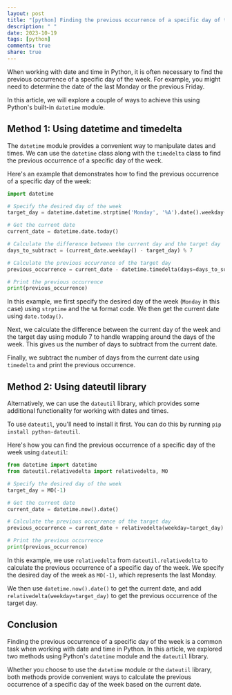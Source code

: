 ```yaml
---
layout: post
title: "[python] Finding the previous occurrence of a specific day of the week in Python"
description: " "
date: 2023-10-19
tags: [python]
comments: true
share: true
---
```


When working with date and time in Python, it is often necessary to find the previous occurrence of a specific day of the week. For example, you might need to determine the date of the last Monday or the previous Friday.

In this article, we will explore a couple of ways to achieve this using Python's built-in `datetime` module. 

## Method 1: Using datetime and timedelta

The `datetime` module provides a convenient way to manipulate dates and times. We can use the `datetime` class along with the `timedelta` class to find the previous occurrence of a specific day of the week.

Here's an example that demonstrates how to find the previous occurrence of a specific day of the week:

```python
import datetime

# Specify the desired day of the week
target_day = datetime.datetime.strptime('Monday', '%A').date().weekday()

# Get the current date
current_date = datetime.date.today()

# Calculate the difference between the current day and the target day
days_to_subtract = (current_date.weekday() - target_day) % 7

# Calculate the previous occurrence of the target day
previous_occurrence = current_date - datetime.timedelta(days=days_to_subtract)

# Print the previous occurrence
print(previous_occurrence)
```

In this example, we first specify the desired day of the week (`Monday` in this case) using `strptime` and the `%A` format code. We then get the current date using `date.today()`.

Next, we calculate the difference between the current day of the week and the target day using modulo 7 to handle wrapping around the days of the week. This gives us the number of days to subtract from the current date.

Finally, we subtract the number of days from the current date using `timedelta` and print the previous occurrence.

## Method 2: Using dateutil library

Alternatively, we can use the `dateutil` library, which provides some additional functionality for working with dates and times.

To use `dateutil`, you'll need to install it first. You can do this by running `pip install python-dateutil`.

Here's how you can find the previous occurrence of a specific day of the week using `dateutil`:

```python
from datetime import datetime
from dateutil.relativedelta import relativedelta, MO

# Specify the desired day of the week
target_day = MO(-1)

# Get the current date
current_date = datetime.now().date()

# Calculate the previous occurrence of the target day
previous_occurrence = current_date + relativedelta(weekday=target_day)

# Print the previous occurrence
print(previous_occurrence)
```

In this example, we use `relativedelta` from `dateutil.relativedelta` to calculate the previous occurrence of a specific day of the week. We specify the desired day of the week as `MO(-1)`, which represents the last Monday.

We then use `datetime.now().date()` to get the current date, and add `relativedelta(weekday=target_day)` to get the previous occurrence of the target day.

## Conclusion

Finding the previous occurrence of a specific day of the week is a common task when working with date and time in Python. In this article, we explored two methods using Python's `datetime` module and the `dateutil` library.

Whether you choose to use the `datetime` module or the `dateutil` library, both methods provide convenient ways to calculate the previous occurrence of a specific day of the week based on the current date.